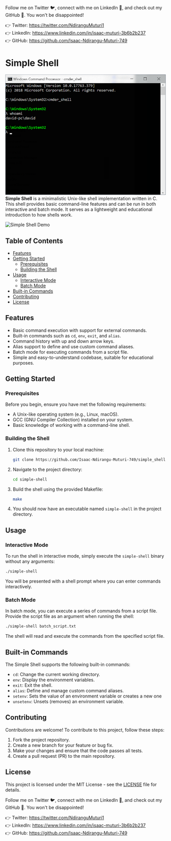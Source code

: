 Follow me on Twitter 🐦, connect with me on LinkedIn 🔗, and check out my GitHub 🐙. You won't be disappointed!

👉 Twitter: https://twitter.com/NdiranguMuturi1  
👉 LinkedIn: https://www.linkedin.com/in/isaac-muturi-3b6b2b237  
👉 GitHub: https://github.com/Isaac-Ndirangu-Muturi-749  

# Simple Shell
![cmd](cmd.png)
**Simple Shell** is a minimalistic Unix-like shell implementation written in C. This shell provides basic command-line features and can be run in both interactive and batch mode. It serves as a lightweight and educational introduction to how shells work.

![Simple Shell Demo](demo.gif)

## Table of Contents

- [Features](#features)
- [Getting Started](#getting-started)
  - [Prerequisites](#prerequisites)
  - [Building the Shell](#building-the-shell)
- [Usage](#usage)
  - [Interactive Mode](#interactive-mode)
  - [Batch Mode](#batch-mode)
- [Built-in Commands](#built-in-commands)
- [Contributing](#contributing)
- [License](#license)

## Features

- Basic command execution with support for external commands.
- Built-in commands such as `cd`, `env`, `exit`, and `alias`.
- Command history with up and down arrow keys.
- Alias support to define and use custom command aliases.
- Batch mode for executing commands from a script file.
- Simple and easy-to-understand codebase, suitable for educational purposes.

## Getting Started

### Prerequisites

Before you begin, ensure you have met the following requirements:

- A Unix-like operating system (e.g., Linux, macOS).
- GCC (GNU Compiler Collection) installed on your system.
- Basic knowledge of working with a command-line shell.

### Building the Shell

1. Clone this repository to your local machine:

   ```bash
   git clone https://github.com/Isaac-Ndirangu-Muturi-749/simple_shell
   ```

2. Navigate to the project directory:

   ```bash
   cd simple-shell
   ```

3. Build the shell using the provided Makefile:

   ```bash
   make
   ```

4. You should now have an executable named `simple-shell` in the project directory.

## Usage

### Interactive Mode

To run the shell in interactive mode, simply execute the `simple-shell` binary without any arguments:

```bash
./simple-shell
```

You will be presented with a shell prompt where you can enter commands interactively.

### Batch Mode

In batch mode, you can execute a series of commands from a script file. Provide the script file as an argument when running the shell:

```bash
./simple-shell batch_script.txt
```

The shell will read and execute the commands from the specified script file.

## Built-in Commands

The Simple Shell supports the following built-in commands:

- `cd`: Change the current working directory.
- `env`: Display the environment variables.
- `exit`: Exit the shell.
- `alias`: Define and manage custom command aliases.
- `setenv`: Sets the value of an environment variable or creates a new one
- `unsetenv`:  Unsets (removes) an environment variable.


## Contributing

Contributions are welcome! To contribute to this project, follow these steps:

1. Fork the project repository.
2. Create a new branch for your feature or bug fix.
3. Make your changes and ensure that the code passes all tests.
4. Create a pull request (PR) to the main repository.


## License

This project is licensed under the MIT License - see the [LICENSE](LICENSE) file for details.

Follow me on Twitter 🐦, connect with me on LinkedIn 🔗, and check out my GitHub 🐙. You won't be disappointed!

👉 Twitter: https://twitter.com/NdiranguMuturi1  
👉 LinkedIn: https://www.linkedin.com/in/isaac-muturi-3b6b2b237  
👉 GitHub: https://github.com/Isaac-Ndirangu-Muturi-749  